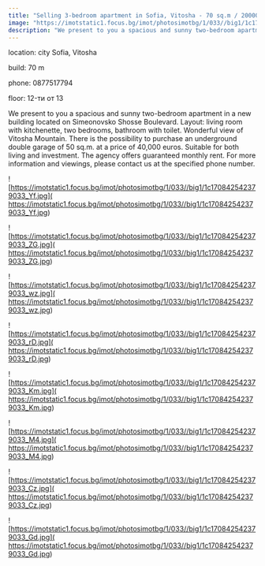 ```yaml
---
title: "Selling 3-bedroom apartment in Sofia, Vitosha - 70 sq.m / 200000 EUR "
image: "https://imotstatic1.focus.bg/imot/photosimotbg/1/033//big1/1c170842542379033_Fw.jpg"
description: "We present to you a spacious and sunny two-bedroom apartment in a new building located on Simeonovsko Shosse Boulevard. Layout: living room with kitchenette, two bedrooms, bathroom with toilet. Wonderful view of Vitosha Mountain. There is the possibility to purchase an underground double garage of 50 sq.m. at a price of 40,000 euros. Suitable for both living and investment. The agency offers guaranteed monthly rent. For more information and viewings, please contact us at the specified phone number."
---
```


location: city Sofia, Vitosha

build: 70 m

phone: 0877517794

floor: 12-ти от 13

We present to you a spacious and sunny two-bedroom apartment in a new building located on Simeonovsko Shosse Boulevard. Layout: living room with kitchenette, two bedrooms, bathroom with toilet. Wonderful view of Vitosha Mountain. There is the possibility to purchase an underground double garage of 50 sq.m. at a price of 40,000 euros. Suitable for both living and investment. The agency offers guaranteed monthly rent. For more information and viewings, please contact us at the specified phone number.


![https://imotstatic1.focus.bg/imot/photosimotbg/1/033//big1/1c170842542379033_Yf.jpg]( https://imotstatic1.focus.bg/imot/photosimotbg/1/033//big1/1c170842542379033_Yf.jpg)


![https://imotstatic1.focus.bg/imot/photosimotbg/1/033//big1/1c170842542379033_ZG.jpg]( https://imotstatic1.focus.bg/imot/photosimotbg/1/033//big1/1c170842542379033_ZG.jpg)


![https://imotstatic1.focus.bg/imot/photosimotbg/1/033//big1/1c170842542379033_wz.jpg]( https://imotstatic1.focus.bg/imot/photosimotbg/1/033//big1/1c170842542379033_wz.jpg)


![https://imotstatic1.focus.bg/imot/photosimotbg/1/033//big1/1c170842542379033_rD.jpg]( https://imotstatic1.focus.bg/imot/photosimotbg/1/033//big1/1c170842542379033_rD.jpg)


![https://imotstatic1.focus.bg/imot/photosimotbg/1/033//big1/1c170842542379033_Km.jpg]( https://imotstatic1.focus.bg/imot/photosimotbg/1/033//big1/1c170842542379033_Km.jpg)


![https://imotstatic1.focus.bg/imot/photosimotbg/1/033//big1/1c170842542379033_M4.jpg]( https://imotstatic1.focus.bg/imot/photosimotbg/1/033//big1/1c170842542379033_M4.jpg)


![https://imotstatic1.focus.bg/imot/photosimotbg/1/033//big1/1c170842542379033_Cz.jpg]( https://imotstatic1.focus.bg/imot/photosimotbg/1/033//big1/1c170842542379033_Cz.jpg)


![https://imotstatic1.focus.bg/imot/photosimotbg/1/033//big1/1c170842542379033_Gd.jpg]( https://imotstatic1.focus.bg/imot/photosimotbg/1/033//big1/1c170842542379033_Gd.jpg)


